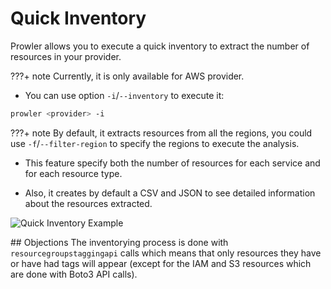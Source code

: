 # Quick Inventory

Prowler allows you to execute a quick inventory to extract the number of resources in your provider.

???+ note
    Currently, it is only available for AWS provider.


- You can use option `-i`/`--inventory` to execute it:
```sh
prowler <provider> -i
```

???+ note
    By default, it extracts resources from all the regions, you could use `-f`/`--filter-region` to specify the regions to execute the analysis.

- This feature specify both the number of resources for each service and for each resource type.

- Also, it creates by default a CSV and JSON to see detailed information about the resources extracted.

![Quick Inventory Example](../img/quick-inventory.jpg)

## Objections
The inventorying process is done with `resourcegroupstaggingapi` calls which means that only resources they have or have had tags will appear (except for the IAM and S3 resources which are done with Boto3 API calls).
